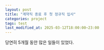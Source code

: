 ```yaml
---
layout: post
title: "계약직 종료 후 첫 정규직 입사"
categories: project
tags: test
last_modified_at: 2025-03-12T18:00:00~23:00
---  
```



당연히 5개월 동안 많은 일들이 있었다.
